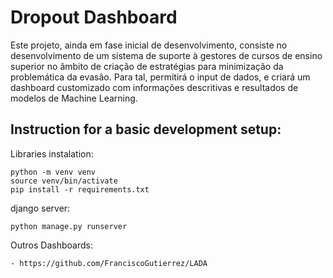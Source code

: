 # Dropout Dashboard

Este projeto, ainda em fase inicial de desenvolvimento, consiste no desenvolvimento de um sistema de suporte à gestores de cursos de ensino superior no âmbito de criação de estratégias para minimização da problemática da evasão. Para tal, permitirá o input de dados, e criará um dashboard customizado com informações descritivas e resultados de modelos de Machine Learning.

## Instruction for a basic development setup:

Libraries instalation:

    python -m venv venv
    source venv/bin/activate
    pip install -r requirements.txt

django server:

    python manage.py runserver
    
Outros Dashboards:

    - https://github.com/FranciscoGutierrez/LADA

